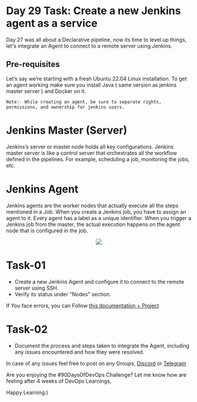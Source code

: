
# Day 29 Task: Create a new Jenkins agent as a service 

  

Day 27 was all about a Declarative pipeline, now its time to level up things, let's integrate an Agent to connect to a remote server using Jenkins.


## Pre-requisites
Let’s say we’re starting with a fresh Ubuntu 22.04 Linux installation. To get an agent working make sure you install Java ( same version as jenkins master server ) and Docker on it.

`
Note:-
While creating an agent, be sure to separate rights, permissions, and ownership for jenkins users. 
`

# Jenkins Master (Server)
Jenkins’s server or master node holds all key configurations. Jenkins master server is like a control server that orchestrates all the workflow defined in the pipelines. For example, scheduling a job, monitoring the jobs, etc.

# Jenkins Agent
Jenkins agents are the worker nodes that actually execute all the steps mentioned in a Job. When you create a Jenkins job, you have to assign an agent to it. Every agent has a label as a unique identifier.
When you trigger a Jenkins job from the master, the actual execution happens on the agent node that is configured in the job.

  <p align="center"><img align="center" src="https://user-images.githubusercontent.com/115981550/215276859-fa140ab7-e905-41c9-8ae2-1eef577c5e72.png" /></p>

# Task-01
- Create a new Jenkins Agent and configure it to connect to the remote server using SSH.
- Verify its status under "Nodes" section.


If You face errors, you can Follow [this documentation + Project ](https://www.linkedin.com/pulse/devops-project-4-step-by-step-implementation-chetan-r/?trackingId=yM7v5NhlSCCVh22%2BSQMzgQ%3D%3D)


# Task-02
- Document the process and steps taken to integrate the Agent, including any issues encountered and how they were resolved.


In case of any issues feel free to post on any Groups, [Discord](https://discord.gg/Q6ntmMtH) or [Telegram](https://t.me/trainwithshubham)

Are you enjoying the #90DaysOfDevOps Challenge?
Let me know how are feeling after 4 weeks of DevOps Learnings,


Happy Learning:)
